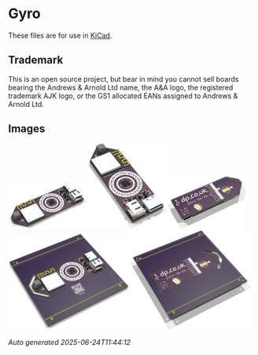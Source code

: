 # Gyro

These files are for use in [KiCad](https://www.kicad.org).

## Trademark

This is an open source project, but bear in mind you cannot sell boards bearing the Andrews & Arnold Ltd name, the A&A logo, the registered trademark AJK logo, or the GS1 allocated EANs assigned to Andrews & Arnold Ltd.

## Images

<img src='Gyro.png' width=32%><img src='Gyro-90.png' width=32%><img src='Gyro-bottom.png' width=32%>
<img src='Gyro-panel.png' width=49%><img src='Gyro-panel-bottom.png' width=49%>

*Auto generated 2025-06-24T11:44:12*
